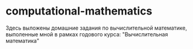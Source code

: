 # computational-mathematics
Здесь выложены домашние задания по вычислительной математике, выполенные мной в рамках годового курса: "Вычислительная математика"
